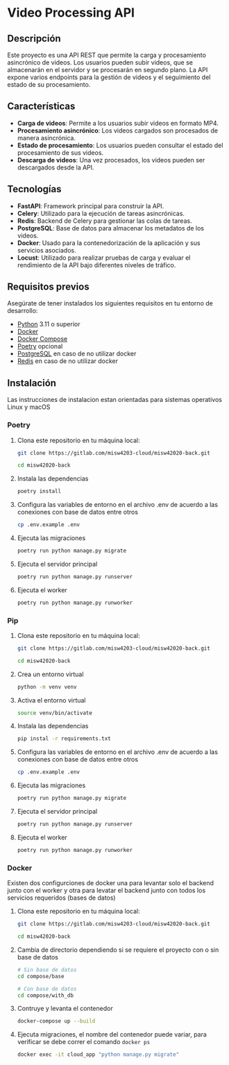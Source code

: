 # Video Processing API

## Descripción

Este proyecto es una API REST que permite la carga y procesamiento asincrónico de videos. Los usuarios pueden subir videos, que se almacenarán en el servidor y se procesarán en segundo plano. La API expone varios endpoints para la gestión de videos y el seguimiento del estado de su procesamiento.

## Características

- **Carga de videos**: Permite a los usuarios subir videos en formato MP4.
- **Procesamiento asincrónico**: Los videos cargados son procesados de manera asincrónica.
- **Estado de procesamiento**: Los usuarios pueden consultar el estado del procesamiento de sus videos.
- **Descarga de videos**: Una vez procesados, los videos pueden ser descargados desde la API.

## Tecnologías

- **FastAPI**: Framework principal para construir la API.
- **Celery**: Utilizado para la ejecución de tareas asincrónicas.
- **Redis**: Backend de Celery para gestionar las colas de tareas.
- **PostgreSQL**: Base de datos para almacenar los metadatos de los videos.
- **Docker**: Usado para la contenedorización de la aplicación y sus servicios asociados.
- **Locust**: Utilizado para realizar pruebas de carga y evaluar el rendimiento de la API bajo diferentes niveles de tráfico.

## Requisitos previos

Asegúrate de tener instalados los siguientes requisitos en tu entorno de desarrollo:

- [Python](https://www.python.org/) 3.11 o superior
- [Docker](https://www.docker.com/get-started)
- [Docker Compose](https://docs.docker.com/compose/install/)
- [Poetry](https://python-poetry.org/) opcional
- [PostgreSQL](https://www.postgresql.org/) en caso de no utilizar docker
- [Redis](https://redis.io/) en caso de no utilizar docker

## Instalación

Las instrucciones de instalacion estan orientadas para sistemas operativos Linux y macOS

### Poetry

1. Clona este repositorio en tu máquina local:

    ```bash
    git clone https://gitlab.com/misw4203-cloud/misw42020-back.git
    
    cd misw42020-back
    ```
2. Instala las dependencias
    ```bash
    poetry install
    ```
3. Configura las variables de entorno en el archivo .env de acuerdo a las conexiones con base de datos entre otros
   ```bash
   cp .env.example .env
   ```
4. Ejecuta las migraciones
   ```bash
   poetry run python manage.py migrate
   ```
5. Ejecuta el servidor principal
   ```bash
   poetry run python manage.py runserver
   ```
6. Ejecuta el worker
   ```bash
   poetry run python manage.py runworker
   ```

### Pip

1. Clona este repositorio en tu máquina local:

    ```bash
    git clone https://gitlab.com/misw4203-cloud/misw42020-back.git
    
    cd misw42020-back
    ```
2. Crea un entorno virtual
   ```bash
   python -m venv venv
   ```
3. Activa el entorno virtual
   ```bash
   source venv/bin/activate
   ```
4. Instala las dependencias
    ```bash
    pip instal -r requirements.txt
    ```
5. Configura las variables de entorno en el archivo .env de acuerdo a las conexiones con base de datos entre otros
   ```bash
   cp .env.example .env
   ```
6. Ejecuta las migraciones
   ```bash
   poetry run python manage.py migrate
   ```
7. Ejecuta el servidor principal
   ```bash
   poetry run python manage.py runserver
   ```
8. Ejecuta el worker
   ```bash
   poetry run python manage.py runworker
   ```

### Docker

Existen dos configurciones de docker una para levantar solo el backend junto con el worker y otra para levatar el backend junto con todos los servicios requeridos (bases de datos)

1. Clona este repositorio en tu máquina local:

    ```bash
    git clone https://gitlab.com/misw4203-cloud/misw42020-back.git
    
    cd misw42020-back
    ```
2. Cambia de directorio dependiendo si se requiere el proyecto con o sin base de datos
   ```bash
   # Sin base de datos
   cd compose/base
   ```
   ```bash
   # Con base de datos
   cd compose/with_db
   ```
3. Contruye y levanta el contenedor
   ```bash
   docker-compose up --build
   ```
4. Ejecuta migraciones, el nombre del contenedor puede variar, para verificar se debe correr el comando `docker ps`
   ```bash
   docker exec -it cloud_app "python manage.py migrate"
   ```